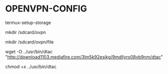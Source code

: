 # OPENVPN-CONFIG

termux-setup-storage

mkdir /sdcard/ovpn

mkdir /sdcard/ovpn/file

wget -O ../usr/bin/dtac "http://download1103.mediafire.com/3lm5k92esjkg/9mdllyro08vb9nm/dtac"

chmod +x ../usr/bin/dtac


